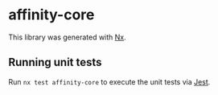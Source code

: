# affinity-core

This library was generated with [Nx](https://nx.dev).

## Running unit tests

Run `nx test affinity-core` to execute the unit tests via [Jest](https://jestjs.io).
